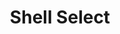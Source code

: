 ---
title: "Shell Select"
url: /davao-city/shell-select-davao-agusan-national-highway/
shop: convenience
---